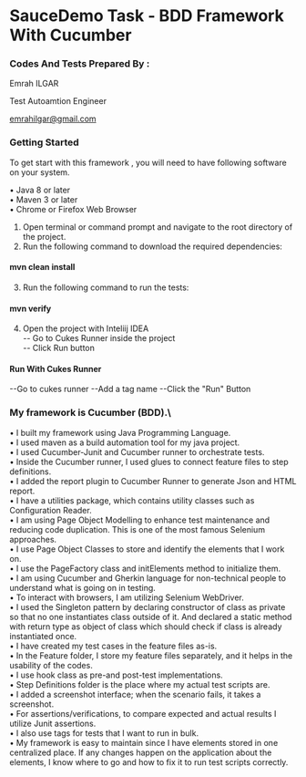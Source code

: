 # SauceDemo Task - BDD Framework With Cucumber



### Codes And Tests Prepared By :
Emrah ILGAR

Test Autoamtion Engineer

emrahilgar@gmail.com

### Getting Started
To get start with this framework , you will need to have following software on your system.

• Java 8 or later \
• Maven 3 or later \
• Chrome or Firefox Web Browser

1. Open terminal or command prompt and navigate to the root directory of the project.
2. Run the following command to download the required dependencies:

#### mvn clean install

3. Run the following command to run the tests:

#### mvn verify

4. Open the project with Inteliij IDEA\
   -- Go to Cukes Runner inside the project\
   -- Click Run button
#### Run With Cukes Runner

--Go to cukes runner
--Add a tag name
--Click the "Run" Button

### My framework is Cucumber (BDD).\
•  I built my framework using Java Programming Language.\
•  I used maven as a build automation tool for my java project.\
•  I used Cucumber-Junit and Cucumber runner to orchestrate tests.\
•  Inside the Cucumber runner, I used glues to connect feature files to step definitions.\
•  I added the report plugin to Cucumber Runner to generate Json and HTML report.\
•  I have a utilities package, which contains utility classes such as Configuration Reader.\
•  I am using Page Object Modelling to enhance test maintenance and reducing code duplication. This is one of the most famous Selenium approaches.\
•  I use Page Object Classes to store and identify the elements that I work on.\
•  I use the PageFactory class and initElements method to initialize them.\
•  I am using Cucumber and Gherkin language for non-technical people to understand what is going on in testing.\
•  To interact with browsers, I am utilizing Selenium WebDriver.\
•  I used the Singleton pattern by declaring constructor of class as private so that no one instantiates class outside of it. And declared a static method with return type as object of class which should check if class is already instantiated once.\
•  I have created my test cases in the feature files as-is.\
•  In the Feature folder, I store my feature files separately, and it helps in the usability of the codes.\
•  I use hook class as pre-and post-test implementations.\
•  Step Definitions folder is the place where my actual test scripts are.\
•  I added a screenshot interface; when the scenario fails, it takes a screenshot.\
•  For assertions/verifications, to compare expected and actual results I utilize Junit assertions.\
•  I also use tags for tests that I want to run in bulk.\
•  My framework is easy to maintain since I have elements stored in one centralized place. If any changes happen on the application about the elements, I know where to go and how to fix it to run test scripts correctly.

